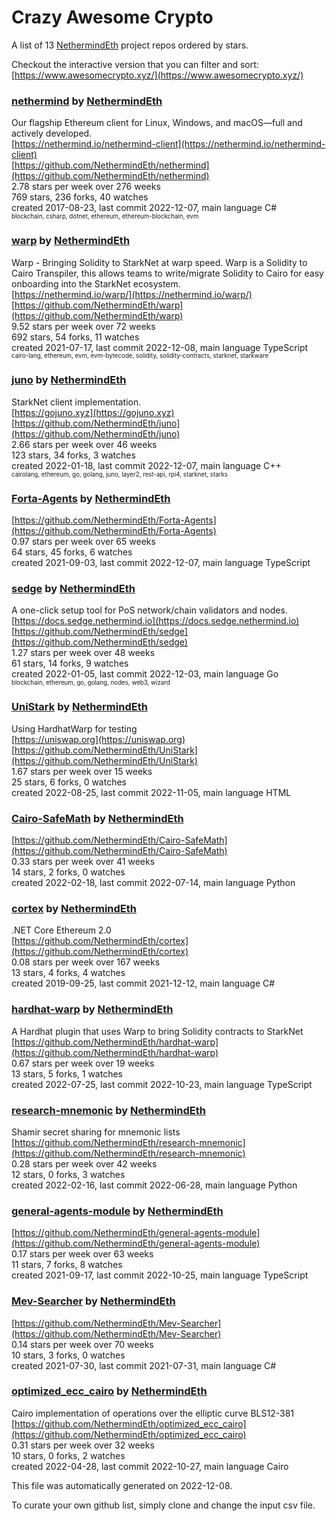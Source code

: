 # Crazy Awesome Crypto
A list of 13 [NethermindEth](https://github.com/NethermindEth) project repos ordered by stars.  

Checkout the interactive version that you can filter and sort: 
[https://www.awesomecrypto.xyz/](https://www.awesomecrypto.xyz/)  


### [nethermind](https://github.com/NethermindEth/nethermind) by [NethermindEth](https://github.com/NethermindEth)  
Our flagship Ethereum client for Linux, Windows, and macOS—full and actively developed.  
[https://nethermind.io/nethermind-client](https://nethermind.io/nethermind-client)  
[https://github.com/NethermindEth/nethermind](https://github.com/NethermindEth/nethermind)  
2.78 stars per week over 276 weeks  
769 stars, 236 forks, 40 watches  
created 2017-08-23, last commit 2022-12-07, main language C#  
<sub><sup>blockchain, csharp, dotnet, ethereum, ethereum-blockchain, evm</sup></sub>


### [warp](https://github.com/NethermindEth/warp) by [NethermindEth](https://github.com/NethermindEth)  
Warp - Bringing Solidity to StarkNet at warp speed. Warp is a Solidity to Cairo Transpiler, this allows teams to write/migrate Solidity to Cairo for easy onboarding into the StarkNet ecosystem.  
[https://nethermind.io/warp/](https://nethermind.io/warp/)  
[https://github.com/NethermindEth/warp](https://github.com/NethermindEth/warp)  
9.52 stars per week over 72 weeks  
692 stars, 54 forks, 11 watches  
created 2021-07-17, last commit 2022-12-08, main language TypeScript  
<sub><sup>cairo-lang, ethereum, evm, evm-bytecode, solidity, solidity-contracts, starknet, starkware</sup></sub>


### [juno](https://github.com/NethermindEth/juno) by [NethermindEth](https://github.com/NethermindEth)  
StarkNet client implementation.  
[https://gojuno.xyz](https://gojuno.xyz)  
[https://github.com/NethermindEth/juno](https://github.com/NethermindEth/juno)  
2.66 stars per week over 46 weeks  
123 stars, 34 forks, 3 watches  
created 2022-01-18, last commit 2022-12-07, main language C++  
<sub><sup>cairolang, ethereum, go, golang, juno, layer2, rest-api, rpi4, starknet, starks</sup></sub>


### [Forta-Agents](https://github.com/NethermindEth/Forta-Agents) by [NethermindEth](https://github.com/NethermindEth)  
  
[https://github.com/NethermindEth/Forta-Agents](https://github.com/NethermindEth/Forta-Agents)  
0.97 stars per week over 65 weeks  
64 stars, 45 forks, 6 watches  
created 2021-09-03, last commit 2022-12-07, main language TypeScript  


### [sedge](https://github.com/NethermindEth/sedge) by [NethermindEth](https://github.com/NethermindEth)  
A one-click setup tool for PoS network/chain validators and nodes.  
[https://docs.sedge.nethermind.io](https://docs.sedge.nethermind.io)  
[https://github.com/NethermindEth/sedge](https://github.com/NethermindEth/sedge)  
1.27 stars per week over 48 weeks  
61 stars, 14 forks, 9 watches  
created 2022-01-05, last commit 2022-12-03, main language Go  
<sub><sup>blockchain, ethereum, go, golang, nodes, web3, wizard</sup></sub>


### [UniStark](https://github.com/NethermindEth/UniStark) by [NethermindEth](https://github.com/NethermindEth)  
Using HardhatWarp for testing  
[https://uniswap.org](https://uniswap.org)  
[https://github.com/NethermindEth/UniStark](https://github.com/NethermindEth/UniStark)  
1.67 stars per week over 15 weeks  
25 stars, 6 forks, 0 watches  
created 2022-08-25, last commit 2022-11-05, main language HTML  


### [Cairo-SafeMath](https://github.com/NethermindEth/Cairo-SafeMath) by [NethermindEth](https://github.com/NethermindEth)  
  
[https://github.com/NethermindEth/Cairo-SafeMath](https://github.com/NethermindEth/Cairo-SafeMath)  
0.33 stars per week over 41 weeks  
14 stars, 2 forks, 0 watches  
created 2022-02-18, last commit 2022-07-14, main language Python  


### [cortex](https://github.com/NethermindEth/cortex) by [NethermindEth](https://github.com/NethermindEth)  
.NET Core Ethereum 2.0  
[https://github.com/NethermindEth/cortex](https://github.com/NethermindEth/cortex)  
0.08 stars per week over 167 weeks  
13 stars, 4 forks, 4 watches  
created 2019-09-25, last commit 2021-12-12, main language C#  


### [hardhat-warp](https://github.com/NethermindEth/hardhat-warp) by [NethermindEth](https://github.com/NethermindEth)  
A Hardhat plugin that uses Warp to bring Solidity contracts to StarkNet  
[https://github.com/NethermindEth/hardhat-warp](https://github.com/NethermindEth/hardhat-warp)  
0.67 stars per week over 19 weeks  
13 stars, 5 forks, 1 watches  
created 2022-07-25, last commit 2022-10-23, main language TypeScript  


### [research-mnemonic](https://github.com/NethermindEth/research-mnemonic) by [NethermindEth](https://github.com/NethermindEth)  
Shamir secret sharing for mnemonic lists  
[https://github.com/NethermindEth/research-mnemonic](https://github.com/NethermindEth/research-mnemonic)  
0.28 stars per week over 42 weeks  
12 stars, 0 forks, 3 watches  
created 2022-02-16, last commit 2022-06-28, main language Python  


### [general-agents-module](https://github.com/NethermindEth/general-agents-module) by [NethermindEth](https://github.com/NethermindEth)  
  
[https://github.com/NethermindEth/general-agents-module](https://github.com/NethermindEth/general-agents-module)  
0.17 stars per week over 63 weeks  
11 stars, 7 forks, 8 watches  
created 2021-09-17, last commit 2022-10-25, main language TypeScript  


### [Mev-Searcher](https://github.com/NethermindEth/Mev-Searcher) by [NethermindEth](https://github.com/NethermindEth)  
  
[https://github.com/NethermindEth/Mev-Searcher](https://github.com/NethermindEth/Mev-Searcher)  
0.14 stars per week over 70 weeks  
10 stars, 3 forks, 0 watches  
created 2021-07-30, last commit 2021-07-31, main language C#  


### [optimized_ecc_cairo](https://github.com/NethermindEth/optimized_ecc_cairo) by [NethermindEth](https://github.com/NethermindEth)  
Cairo implementation of operations over the elliptic curve BLS12-381  
[https://github.com/NethermindEth/optimized_ecc_cairo](https://github.com/NethermindEth/optimized_ecc_cairo)  
0.31 stars per week over 32 weeks  
10 stars, 0 forks, 2 watches  
created 2022-04-28, last commit 2022-10-27, main language Cairo  


This file was automatically generated on 2022-12-08.  

To curate your own github list, simply clone and change the input csv file.  